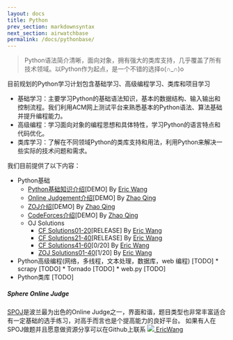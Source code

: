 ```yaml
---
layout: docs
title: Python
prev_section: markdownsyntax
next_section: airwatchbase
permalink: /docs/pythonbase/
---
```


>Python语法简介清晰，面向对象，拥有强大的类库支持，几乎覆盖了所有技术领域。以Python作为起点，是一个不错的选择o(∩_∩)o

目前规划的Python学习计划包含基础学习、高级编程学习、类库和项目学习

*   基础学习：主要学习Python的基础语法知识，基本的数据结构、输入输出和控制流程。我们利用ACM网上测试平台来熟悉基本的Python语法、算法基础并提升编程能力。
*   高级编程：学习面向对象的编程思想和具体特性，学习Python的语言特点和代码优化。
*   类库学习：了解在不同领域Python的类库支持和用法，利用Python来解决一些实际的技术问题和需求。

我们目前提供了以下内容：

*   Python基础
    *   [Python基础知识介绍]\[DEMO] By [Eric Wang]
    *   [Online Judgement介绍]\[DEMO] By [Zhao Qing]
    *   [ZOJ介绍]\[DEMO] By [Zhao Qing]
    *   [CodeForces介绍]\[DEMO] By [Zhao Qing]
    *   OJ Solutions
        *   [CF Solutions01-20]\[RELEASE] By [Eric Wang]
        *   [CF Solutions21-40]\[RELEASE] By [Eric Wang]
        *   [CF Solutions41-60]\[0/20] By [Eric Wang]
        *   [ZOJ Solutions01-40]\[1/20] By [Eric Wang]
*   Python高级编程(网络，多线程，文本处理，数据库，web 编程) [TODO]
        *   scrapy [TODO]
        *   Tornado [TODO]
        *   web.py [TODO]
*   Python类库 [TODO]

<div class="note info">
  <h5>Sphere Online Judge</h5>
  <p>
    <a href="http://www.spoj.com/" target="_blank">SPOJ</a>是波兰最为出色的Online Judge之一，界面和谐，题目类型也非常丰富适合有一定基础的选手练习，对高手而言也是个提高能力的良好平台。
    如果有人在SPOJ做题并且愿意做资源分享可以在Github上联系
    <a href="https://github.com/wh1100717" class="post-author">
      <img src="https://github.com/wh1100717.png" class="avatar" />
      EricWang
    </a>
  </p>
</div>


[Python基础知识介绍]:{{site.url}}/python/introduction/
[Online Judgement介绍]:{{site.url}}/python/ojintroduction/
[ZOJ介绍]:{{site.url}}/python/zoj/
[CodeForces介绍]:{{site.url}}/python/codeforces/
[CF Solutions01-20]:{{site.url}}/python/cf1-20/
[CF Solutions21-40]:{{site.url}}/python/cf21-40/
[CF Solutions41-60]:{{site.url}}/python/cf41-60/
[ZOJ Solutions01-40]:{{site.url}}/python/zoj1-20/

[Eric Wang]:http://github.com/wh1100717
[Zhao Qing]:http://github.com/zq920320